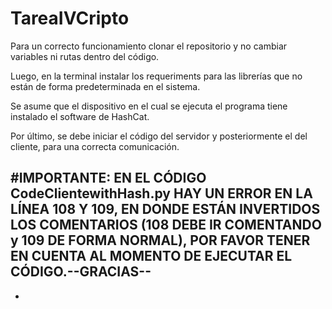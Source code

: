 # TareaIVCripto
Para un correcto funcionamiento clonar el repositorio y no cambiar variables ni rutas dentro del código.

Luego, en la terminal instalar los requeriments para las librerías que no están de forma predeterminada en el sistema.

Se asume que el dispositivo en el cual se ejecuta el programa tiene instalado el software de HashCat.

Por último, se debe iniciar el código del servidor y posteriormente el del cliente, para una correcta comunicación.

#IMPORTANTE: EN EL CÓDIGO CodeClientewithHash.py HAY UN ERROR EN LA LÍNEA 108 Y 109, EN DONDE ESTÁN INVERTIDOS LOS COMENTARIOS (108 DEBE IR COMENTANDO y 109 DE FORMA NORMAL), POR FAVOR TENER EN CUENTA AL MOMENTO DE EJECUTAR EL CÓDIGO.--GRACIAS--
-
-
